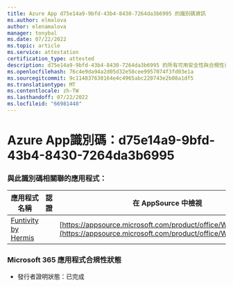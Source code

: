 ```yaml
---
title: Azure App d75e14a9-9bfd-43b4-8430-7264da3b6995 的識別碼資訊
ms.author: elmalova
author: elenamalova
manager: tonybal
ms.date: 07/22/2022
ms.topic: article
ms.service: attestation
certification_type: attested
description: d75e14a9-9bfd-43b4-8430-7264da3b6995 的所有可用安全性與合規性資訊。
ms.openlocfilehash: 76c4e9da94a2d05d32e58cee9957074f3fd03e1a
ms.sourcegitcommit: 9c114837630164e4c4965abc220743e2b08a1df5
ms.translationtype: MT
ms.contentlocale: zh-TW
ms.lasthandoff: 07/22/2022
ms.locfileid: "66981448"
---
```

# <a name="azure-app-id-d75e14a9-9bfd-43b4-8430-7264da3b6995"></a>Azure App識別碼：d75e14a9-9bfd-43b4-8430-7264da3b6995


### <a name="apps-associated-with-this-id"></a>與此識別碼相關聯的應用程式：
| **應用程式名稱** | **認證** | **在 AppSource 中檢視** |
|--------------|---------------|-----------------------|
| [Funtivity by Hermis](../forward/WA200004244.md) |  | [https://appsource.microsoft.com/product/office/WA200004244](https://appsource.microsoft.com/product/office/WA200004244) |

### <a name="microsoft-365-app-compliance-status"></a>Microsoft 365 應用程式合規性狀態
- 發行者證明狀態：已完成
